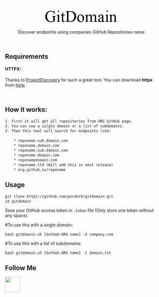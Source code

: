 <p align="center">
	<br>
	<img src=".images/gitdomain_ico.png">
	<br>
	Discover endpoints using companies GitHub Repositories name 
</p>
<br>
<h2>Requirements</h2>
<p>
	<h4>HTTPX:</h4> Thanks to <a href="https://github.com/projectdiscovery">ProjectDiscovery</a> for such a great tool. You can download <b>httpx</b> from <a href="https://github.com/projectdiscovery/httpx">here</a>.
</p>
<br>
<h2>How it works:</h2>


	1. First it will get all repositories from ORG GitHub page.
	2. You can use a silgle domain or a list of subdomains.
	3. Then this tool will search for endpoints like:

		* reponame-sub.domain.com
		* reponame.domain.com
		* reponame.sub.domain.com
		* reponame-domain.com
		* reponamedomain.com
		* reponame.tld (Will add this in next release)
		* org.github.io/reponame

<p>
<h2>Usage</h2>
</p>

```
git clone https://github.com/pocdork/gitdomain.git
cd gitdomain

```
Save your GitHub access token in <code>.token</code> file (Only store one token without any space).

#To use this with a single domain:

```
bash gitdomain.sh [GutHub-ORG name] -d company.com
```

#To use this with a list of subdomains:

```
bash gitdomain.sh [GutHub-ORG name] -t domain.txt
```

<h2>Follow Me</h2>
<p>
	
<a href="https://twitter.com/pocdork/"><img src="images/twitter.svg" width="50" height="50"></a>
</p>
